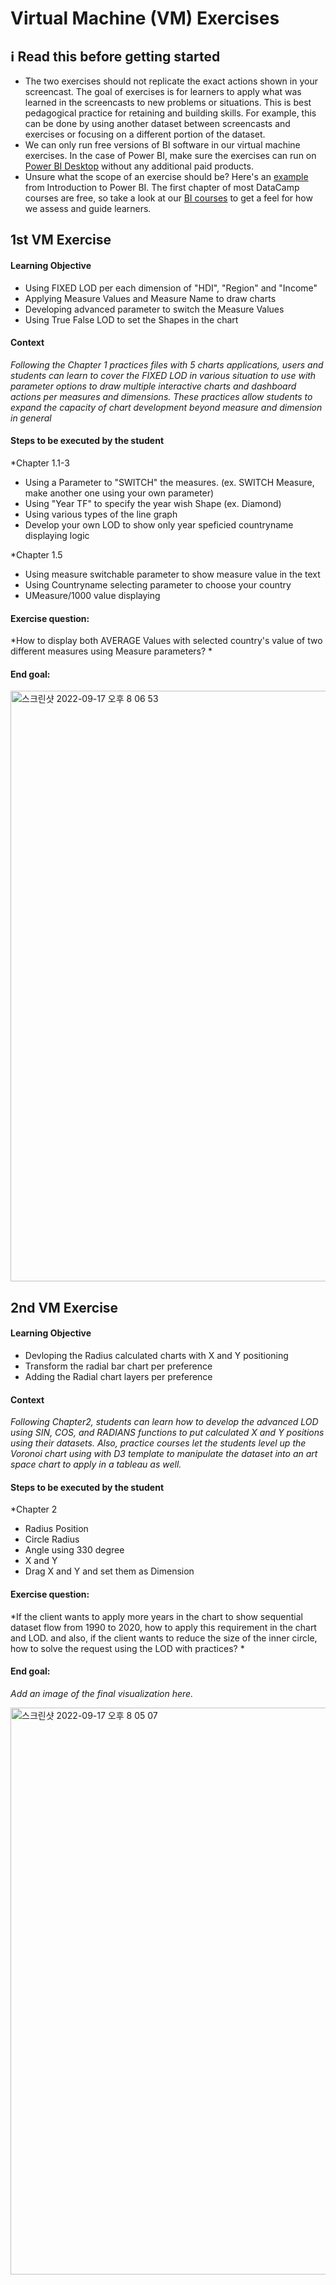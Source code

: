 # Virtual Machine (VM) Exercises

## :information_source: Read this before getting started
- The two exercises should not replicate the exact actions shown in your screencast. The goal of exercises is for learners to apply what was learned in the screencasts to new problems or situations. This is best pedagogical practice for retaining and building skills. For example, this can be done by using another dataset between screencasts and exercises or focusing on a different portion of the dataset.
- We can only run free versions of BI software in our virtual machine exercises. In the case of Power BI, make sure the exercises can run on [Power BI Desktop](https://powerbi.microsoft.com/en-us/desktop/) without any additional paid products. 
- Unsure what the scope of an exercise should be? Here's an [example](https://campus.datacamp.com/courses/introduction-to-power-bi/getting-started-with-power-bi?ex=14) from Introduction to Power BI. The first chapter of most DataCamp courses are free, so take a look at our [BI courses](https://learn.datacamp.com/courses?technologies=Tableau&technologies=Power%20BI) to get a feel for how we assess and guide learners.

## 1st VM Exercise

#### Learning Objective

* Using FIXED LOD per each dimension of "HDI", "Region" and "Income"
* Applying Measure Values and Measure Name to draw charts
* Developing advanced parameter to switch the Measure Values 
* Using True False LOD to set the Shapes in the chart


#### Context

*Following the Chapter 1 practices files with 5 charts applications, users and students can learn to cover the FIXED LOD in various situation to use with parameter options to draw multiple interactive charts and dashboard actions per measures and dimensions. These practices allow students to expand the capacity of chart development beyond measure and dimension in general* 

#### Steps to be executed by the student

*Chapter 1.1-3

- Using a Parameter to "SWITCH" the measures. (ex. SWITCH Measure, make another one using your own parameter)
- Using "Year TF" to specify the year wish Shape (ex. Diamond)
- Using various types of the line graph
- Develop your own LOD to show only year speficied countryname displaying logic

*Chapter 1.5

- Using measure switchable parameter to show measure value in the text
- Using Countryname selecting parameter to choose your country
- UMeasure/1000 value displaying


#### Exercise question:
*How to display both AVERAGE Values with selected country's value of two different measures using Measure parameters? *

#### End goal:
<img width="945" alt="스크린샷 2022-09-17 오후 8 06 53" src="https://user-images.githubusercontent.com/48680125/190880211-5b21a435-6caa-474d-b7a7-2cecf8d81a8e.png">



## 2nd VM Exercise

#### Learning Objective

* Devloping the Radius calculated charts with X and Y positioning
* Transform the radial bar chart per preference
* Adding the Radial chart layers per preference

#### Context

*Following Chapter2, students can learn how to develop the advanced LOD using SIN, COS, and RADIANS functions to put calculated X and Y positions using their datasets. Also, practice courses let the students level up the Voronoi chart using with D3 template to manipulate the dataset into an art space chart to apply in a tableau as well.*

#### Steps to be executed by the student 

*Chapter 2

- Radius Position
- Circle Radius
- Angle using 330 degree
- X and Y 
- Drag X and Y and set them as Dimension

#### Exercise question:
*If the client wants to apply more years in the chart to show sequential dataset flow from 1990 to 2020, how to apply this requirement in the chart and LOD. and also, if the client wants to reduce the size of the inner circle, how to solve the request using the LOD with practices?  *

#### End goal:

*Add an image of the final visualization here.*

<img width="907" alt="스크린샷 2022-09-17 오후 8 05 07" src="https://user-images.githubusercontent.com/48680125/190880187-e62b7918-59dd-477a-a9bd-7939515cb31d.png">
